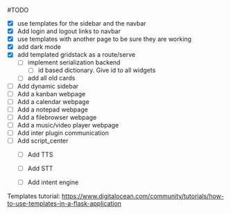 #TODO
* [x] use templates for the sidebar and the navbar
* [x] Add login and logout links to navbar
* [x] use templates with another page to be sure they are working
* [x] add dark mode
* [x] add templated gridstack as a route/serve
    * [ ] implement serialization backend
        * [ ] id based dictionary. Give id to all widgets
    * [ ] add all old cards
* [ ] Add dynamic sidebar
* [ ] Add a kanban webpage
* [ ] Add a calendar webpage
* [ ] Add a notepad webpage
* [ ] Add a filebrowser webpage
* [ ] Add a music/video player webpage
* [ ] Add inter plugin communication
* [ ] Add script_center
    * [ ] Add TTS
    * [ ] Add STT
    * [ ] Add intent engine


Templates tutorial: https://www.digitalocean.com/community/tutorials/how-to-use-templates-in-a-flask-application